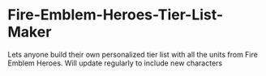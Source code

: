 # Fire-Emblem-Heroes-Tier-List-Maker
Lets anyone build their own personalized tier list with all the units from Fire Emblem Heroes. Will update regularly to include new characters
